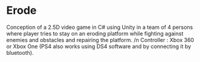 # Erode
Conception of a 2.5D video game in C# using Unity in a team of 4 persons where player tries to stay on an eroding platform while fighting against enemies and obstacles and repairing the platform. /n
Controller : Xbox 360 or Xbox One (PS4 also works using DS4 software and by connecting it by bluetooth).
